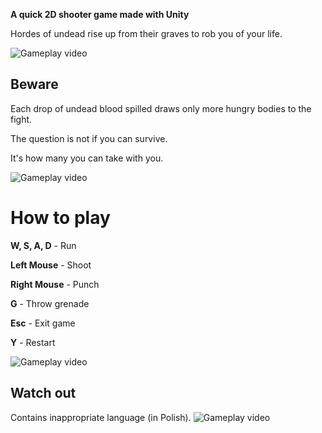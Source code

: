 **A quick 2D shooter game made with Unity**

Hordes of undead rise up from their graves to rob you of your life.



![Gameplay video](gifs/fight1.gif)


## Beware

Each drop of undead blood spilled draws only more hungry bodies to the fight.

The question is not if you can survive. 

It's how many you can take with you.


![Gameplay video](gifs/fight.gif)


# How to play
**W, S, A, D** - Run

**Left Mouse** - Shoot

**Right Mouse** - Punch

**G** - Throw grenade

**Esc** - Exit game

**Y** - Restart


![Gameplay video](gifs/fight3.gif)


## Watch out
Contains inappropriate language (in Polish).
![Gameplay video](gifs/fight2.gif)

